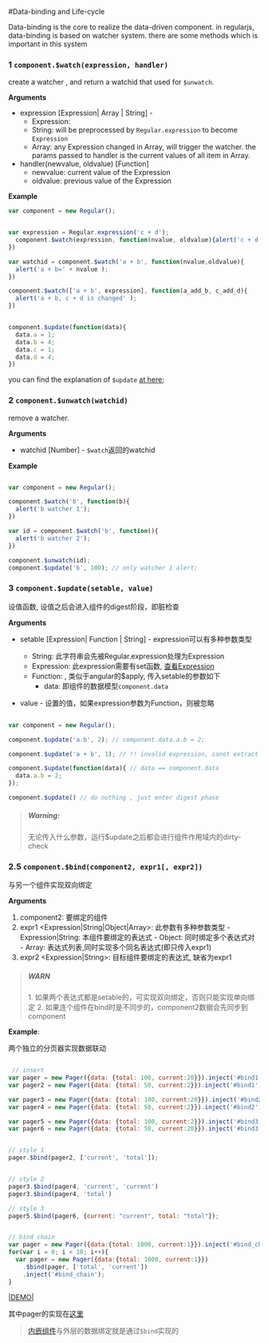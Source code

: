 #Data-binding and Life-cycle

Data-binding is the core to realize the data-driven component. in regularjs, data-binding is based on watcher system. there are some methods which is important in this system

<a name="watch"></a>
### 1 `component.$watch(expression, handler)`

create a watcher , and return a watchid that used for `$unwatch`.


__Arguments__

  * expression [Expression| Array | String] - 
    - Expression: 
    - String: will be preprocessed by `Regular.expression` to become `Expression`
    - Array: any Expression changed in Array, will trigger the watcher. the params passed to handler is the current values of all item in Array.
  * handler(newvalue, oldvalue) [Function]
    - newvalue:  current value of the Expression
    - oldvalue:  previous value of the Expression



__Example__

```javascript
var component = new Regular();


var expression = Regular.expression('c + d');
  component.$watch(expression, function(nvalue, oldvalue){alert('c + d is changed to' + nvalue );
})

var watchid = component.$watch('a + b', function(nvalue,oldvalue){
  alert('a + b=' + nvalue );
})

component.$watch(['a + b', expression], function(a_add_b, c_add_d){
  alert('a + b, c + d is changed' );
})


component.$update(function(data){
  data.a = 1;
  data.b = 4;
  data.c = 1;
  data.d = 4;
})

```


you can find the explanation of `$update` [at here](#update);



<a name="unwatch"></a>
### 2 `component.$unwatch(watchid)`

remove a watcher.

__Arguments__

  * watchid [Number] - `$watch`返回的watchid


__Example__


```javascript

var component = new Regular();

component.$watch('b', function(b){
  alert('b watcher 1');
})

var id = component.$watch('b', function(){
  alert('b watcher 2');
})

component.$unwatch(id);
component.$update('b', 100); // only watcher 1 alert;

```


<a name="update"></a>
### 3 `component.$update(setable, value)`

设值函数, 设值之后会进入组件的digest阶段，即脏检查

__Arguments__

  * setable [Expression| Function | String] - expression可以有多种参数类型
    - String: 此字符串会先被Regular.expression处理为Expression
    - Expression: 此expression需要有set函数, [查看Expression](../syntax/expression.md)
    - Function: , 类似于angular的$apply,  传入setable的参数如下
      - data: 即组件的数据模型`component.data`

  * value - 设置的值，如果expression参数为Function，则被忽略

```javascript

var component = new Regular();

component.$update('a.b', 2); // component.data.a.b = 2;

component.$update('a + b', 1); // !! invalid expression, canot extract set function

component.$update(function(data){ // data == component.data
  data.a.b = 2;
});

component.$update() // do nothing , just enter digest phase

```

> <h5>Warning: </h5>
> 无论传入什么参数，运行$update之后都会进行组件作用域内的dirty-check

<a name="bind"></a>
### 2.5 `component.$bind(component2, expr1[, expr2])`

与另一个组件实现双向绑定

__Arguments__
  1. component2<Regular>: 要绑定的组件
  2. expr1 <Expression|String|Object|Array>: 此参数有多种参数类型
    - Expression|String: 本组件要绑定的表达式
    - Object: 同时绑定多个表达式对
    - Array: 表达式列表,同时实现多个同名表达式(即只传入expr1)
  3. expr2 <Expression|String>: 目标组件要绑定的表达式, 缺省为expr1

> <h5>WARN</h5>
> 1. 如果两个表达式都是setable的，可实现双向绑定，否则只能实现单向绑定
> 2. 如果连个组件在bind时是不同步的，component2数据会先同步到component


__Example__: 

两个独立的分页器实现数据联动

```javascript

 // insert
var pager = new Pager({data: {total: 100, current:20}}).inject('#bind1');
var pager2 = new Pager({data: {total: 50, current:2}}).inject('#bind1');

var pager3 = new Pager({data: {total: 100, current:20}}).inject('#bind2');
var pager4 = new Pager({data: {total: 50, current:2}}).inject('#bind2');

var pager5 = new Pager({data: {total: 100, current:2}}).inject('#bind3');
var pager6 = new Pager({data: {total: 50, current:20}}).inject('#bind3');


// style 1
pager.$bind(pager2, ['current', 'total']);


// style 2
pager3.$bind(pager4, 'current', 'current')
pager3.$bind(pager4, 'total')

// style 3
pager5.$bind(pager6, {current: "current", total: "total"});


// bind chain
var pager = new Pager({data:{total: 1000, current:1}}).inject('#bind_chain');
for(var i = 0; i < 10; i++){
  var pager = new Pager({data:{total: 1000, current:1}})
    .$bind(pager, ['total', 'current'])
    .inject('#bind_chain');
}

```

[|DEMO|](http://fiddle.jshell.net/leeluolee/7wgUf/)

其中pager的实现在[这里](https://rawgit.com/regularjs/regular/master/example/pager/pager.js)

>[内嵌组件](../advanced/component.md)与外层的数据绑定就是通过`$bind`实现的





